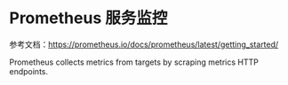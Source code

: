 # Prometheus 服务监控
参考文档：https://prometheus.io/docs/prometheus/latest/getting_started/

Prometheus collects metrics from targets by scraping metrics HTTP endpoints.